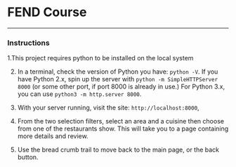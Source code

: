 # FEND Course
-------------

### Instructions

1.This project requires python to be installed on the local system

2. In a terminal, check the version of Python you have: `python -V`. If you have Python 2.x, spin up the server with `python -m SimpleHTTPServer 8000` (or some other port, if port 8000 is already in use.) For Python 3.x, you can use `python3 -m http.server 8000`. 

3. With your server running, visit the site: `http://localhost:8000`, 

4. From the two selection filters, select an area and a cuisine then choose from one of the restaurants show. This will take you to a page containing more details and review. 

5. Use the bread crumb trail to move back to the main page, or the back button. 



